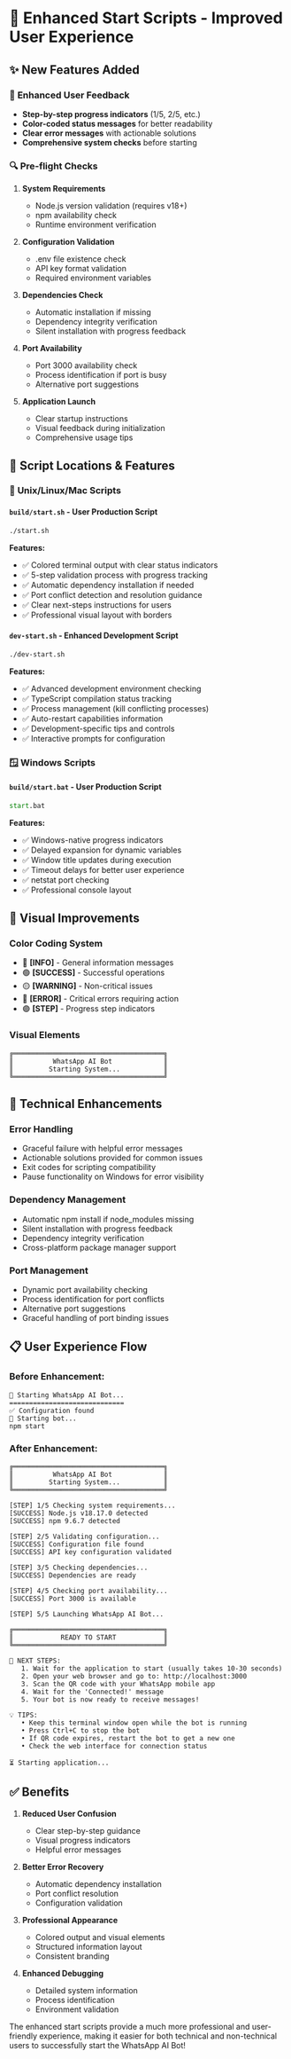 # 🚀 Enhanced Start Scripts - Improved User Experience

## ✨ New Features Added

### 🎯 **Enhanced User Feedback**
- **Step-by-step progress indicators** (1/5, 2/5, etc.)
- **Color-coded status messages** for better readability
- **Clear error messages** with actionable solutions
- **Comprehensive system checks** before starting

### 🔍 **Pre-flight Checks**
1. **System Requirements**
   - Node.js version validation (requires v18+)
   - npm availability check
   - Runtime environment verification

2. **Configuration Validation**
   - .env file existence check
   - API key format validation
   - Required environment variables

3. **Dependencies Check**
   - Automatic installation if missing
   - Dependency integrity verification
   - Silent installation with progress feedback

4. **Port Availability**
   - Port 3000 availability check
   - Process identification if port is busy
   - Alternative port suggestions

5. **Application Launch**
   - Clear startup instructions
   - Visual feedback during initialization
   - Comprehensive usage tips

## 📁 **Script Locations & Features**

### 🐧 **Unix/Linux/Mac Scripts**

#### `build/start.sh` - User Production Script
```bash
./start.sh
```
**Features:**
- ✅ Colored terminal output with clear status indicators
- ✅ 5-step validation process with progress tracking
- ✅ Automatic dependency installation if needed
- ✅ Port conflict detection and resolution guidance
- ✅ Clear next-steps instructions for users
- ✅ Professional visual layout with borders

#### `dev-start.sh` - Enhanced Development Script
```bash
./dev-start.sh
```
**Features:**
- ✅ Advanced development environment checking
- ✅ TypeScript compilation status tracking
- ✅ Process management (kill conflicting processes)
- ✅ Auto-restart capabilities information
- ✅ Development-specific tips and controls
- ✅ Interactive prompts for configuration

### 🪟 **Windows Scripts**

#### `build/start.bat` - User Production Script
```cmd
start.bat
```
**Features:**
- ✅ Windows-native progress indicators
- ✅ Delayed expansion for dynamic variables
- ✅ Window title updates during execution
- ✅ Timeout delays for better user experience
- ✅ netstat port checking
- ✅ Professional console layout

## 🎨 **Visual Improvements**

### **Color Coding System**
- 🔵 **[INFO]** - General information messages
- 🟢 **[SUCCESS]** - Successful operations
- 🟡 **[WARNING]** - Non-critical issues
- 🔴 **[ERROR]** - Critical errors requiring action
- 🟣 **[STEP]** - Progress step indicators

### **Visual Elements**
```
╔══════════════════════════════════════╗
║          WhatsApp AI Bot             ║
║         Starting System...           ║
╚══════════════════════════════════════╝
```

## 🔧 **Technical Enhancements**

### **Error Handling**
- Graceful failure with helpful error messages
- Actionable solutions provided for common issues
- Exit codes for scripting compatibility
- Pause functionality on Windows for error visibility

### **Dependency Management**
- Automatic npm install if node_modules missing
- Silent installation with progress feedback
- Dependency integrity verification
- Cross-platform package manager support

### **Port Management**
- Dynamic port availability checking
- Process identification for port conflicts
- Alternative port suggestions
- Graceful handling of port binding issues

## 📋 **User Experience Flow**

### **Before Enhancement:**
```
🤖 Starting WhatsApp AI Bot...
=============================
✅ Configuration found
🚀 Starting bot...
npm start
```

### **After Enhancement:**
```
╔══════════════════════════════════════╗
║          WhatsApp AI Bot             ║
║         Starting System...           ║
╚══════════════════════════════════════╝

[STEP] 1/5 Checking system requirements...
[SUCCESS] Node.js v18.17.0 detected
[SUCCESS] npm 9.6.7 detected

[STEP] 2/5 Validating configuration...
[SUCCESS] Configuration file found
[SUCCESS] API key configuration validated

[STEP] 3/5 Checking dependencies...
[SUCCESS] Dependencies are ready

[STEP] 4/5 Checking port availability...
[SUCCESS] Port 3000 is available

[STEP] 5/5 Launching WhatsApp AI Bot...

╔══════════════════════════════════════╗
║            READY TO START            ║
╚══════════════════════════════════════╝

📱 NEXT STEPS:
   1. Wait for the application to start (usually takes 10-30 seconds)
   2. Open your web browser and go to: http://localhost:3000
   3. Scan the QR code with your WhatsApp mobile app
   4. Wait for the 'Connected!' message
   5. Your bot is now ready to receive messages!

💡 TIPS:
   • Keep this terminal window open while the bot is running
   • Press Ctrl+C to stop the bot
   • If QR code expires, restart the bot to get a new one
   • Check the web interface for connection status

⏳ Starting application...
```

## ✅ **Benefits**

1. **Reduced User Confusion**
   - Clear step-by-step guidance
   - Visual progress indicators
   - Helpful error messages

2. **Better Error Recovery**
   - Automatic dependency installation
   - Port conflict resolution
   - Configuration validation

3. **Professional Appearance**
   - Colored output and visual elements
   - Structured information layout
   - Consistent branding

4. **Enhanced Debugging**
   - Detailed system information
   - Process identification
   - Environment validation

The enhanced start scripts provide a much more professional and user-friendly experience, making it easier for both technical and non-technical users to successfully start the WhatsApp AI Bot!
